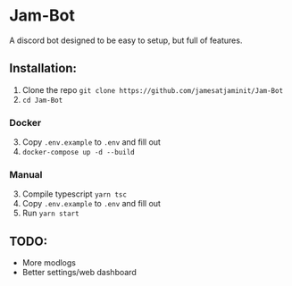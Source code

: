 # Jam-Bot

A discord bot designed to be easy to setup, but full of features.

## Installation:

1. Clone the repo `git clone https://github.com/jamesatjaminit/Jam-Bot`
2. `cd Jam-Bot`
### Docker
3. Copy `.env.example` to `.env` and fill out
4. `docker-compose up -d --build`

### Manual
3. Compile typescript `yarn tsc`
4. Copy `.env.example` to `.env` and fill out
5. Run `yarn start`

## TODO:

-   More modlogs
- 	Better settings/web dashboard

